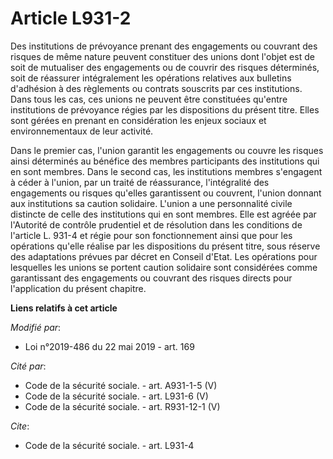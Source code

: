 # Article L931-2

Des institutions de prévoyance prenant des engagements ou couvrant des risques de même nature peuvent constituer des unions
dont l'objet est de soit de mutualiser des engagements ou de couvrir des risques déterminés, soit de réassurer intégralement
les opérations relatives aux bulletins d'adhésion à des règlements ou contrats souscrits par ces institutions. Dans tous les
cas, ces unions ne peuvent être constituées qu'entre institutions de prévoyance régies par les dispositions du présent titre.
Elles sont gérées en prenant en considération les enjeux sociaux et environnementaux de leur activité.

Dans le premier cas, l'union garantit les engagements ou couvre les risques ainsi déterminés au bénéfice des membres
participants des institutions qui en sont membres. Dans le second cas, les institutions membres s'engagent à céder à l'union,
par un traité de réassurance, l'intégralité des engagements ou risques qu'elles garantissent ou couvrent, l'union donnant aux
institutions sa caution solidaire. L'union a une personnalité civile distincte de celle des institutions qui en sont membres.
Elle est agréée par l'Autorité de contrôle prudentiel et de résolution dans les conditions de l'article L. 931-4 et régie
pour son fonctionnement ainsi que pour les opérations qu'elle réalise par les dispositions du présent titre, sous réserve des
adaptations prévues par décret en Conseil d'Etat. Les opérations pour lesquelles les unions se portent caution solidaire sont
considérées comme garantissant des engagements ou couvrant des risques directs pour l'application du présent chapitre.

**Liens relatifs à cet article**

_Modifié par_:

  - Loi n°2019-486 du 22 mai 2019 - art. 169

_Cité par_:

  - Code de la sécurité sociale. - art. A931-1-5 (V)
  - Code de la sécurité sociale. - art. L931-6 (V)
  - Code de la sécurité sociale. - art. R931-12-1 (V)

_Cite_:

  - Code de la sécurité sociale. - art. L931-4
